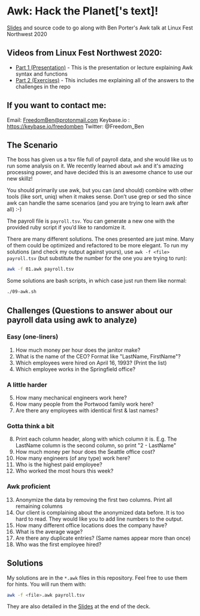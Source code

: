# Awk:  Hack the Planet['s text]!

[Slides](https://raw.githubusercontent.com/FreedomBen/awk-hack-the-planet/master/Slides%20for%20Awk-%20Hack%20the%20planet%5B's%20text%5D.pdf)
and source code to go along with Ben Porter's Awk talk at Linux Fest Northwest 2020

## Videos from Linux Fest Northwest 2020:

* [Part 1 (Presentation)](https://youtu.be/43BNFcOdBlY) - This is the presentation or lecture explaining Awk syntax and functions
* [Part 2 (Exercises)](https://youtu.be/4UGLsRYDfo8) - This includes me explaining all of the answers to the challenges in the repo

## If you want to contact me:

Email:  FreedomBen@protonmail.com
Keybase.io :  https://keybase.io/freedomben
Twitter:  @Freedom_Ben


## The Scenario

The boss has given us a tsv file full of payroll data, and she would like us to run some
analysis on it.  We recently learned about `awk` and it's amazing processing power,
and have decided this is an awesome chance to use our new skillz!

You should primarily use awk, but you can (and should) combine with other tools (like sort, uniq)
when it makes sense.   Don’t use grep or sed tho since awk can handle the same scenarios
(and you are trying to learn awk after all) :-)

The payroll file is `payroll.tsv`.  You can generate a new one with the provided ruby script
if you’d like to randomize it.

There are many different solutions.  The ones presented are just mine.  Many of them could be optimized and refactored to be more elegant.  To run my solutions (and check my output against yours), use `awk -f <file> payroll.tsv` (but substitute the number for the one you are trying to run):

```bash
awk -f 01.awk payroll.tsv
```

Some solutions are bash scripts, in which case just run them like normal:

```bash
./09-awk.sh
```

## Challenges (Questions to answer about our payroll data using awk to analyze)

### Easy (one-liners)
1. How much money per hour does the janitor make?
2. What is the name of the CEO?  Format like "LastName, FirstName"?
3. Which employees were hired on April 16, 1993? (Print the list)
4. Which employee works in the Springfield office?

### A little harder
5. How many mechanical engineers work here?
6. How many people from the Portwood family work here?
7. Are there any employees with identical first & last names?

### Gotta think a bit
8. Print each column header, along with which column it is.  E.g. The LastName column is the second column, so print "2 - LastName"
9. How much money per hour does the Seattle office cost?
10. How many engineers (of any type) work here?
11. Who is the highest paid employee?
12. Who worked the most hours this week?

### Awk proficient
13. Anonymize the data by removing the first two columns.  Print all remaining columns
14. Our client is complaining about the anonymized data before.  It is too hard to read.  They would like you to add line numbers to the output.
15. How many different office locations does the company have?
16. What is the average wage?
17. Are there any duplicate entries? (Same names appear more than once)
18. Who was the first employee hired?




## Solutions

My solutions are in the `*.awk` files in this repository.  Feel free to use them for hints.  You will run them with:

```bash
awk -f <file>.awk payroll.tsv
```

They are also detailed in the [Slides](https://raw.githubusercontent.com/FreedomBen/awk-hack-the-planet/master/Slides%20for%20Awk-%20Hack%20the%20planet%5B's%20text%5D.pdf)
at the end of the deck.
